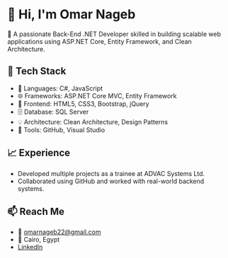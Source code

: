 # 👋 Hi, I'm Omar Nageb

🎯 A passionate Back-End .NET Developer skilled in building scalable web applications using ASP.NET Core, Entity Framework, and Clean Architecture.

## 🧰 Tech Stack
- 🧠 Languages: C#, JavaScript
- 🌐 Frameworks: ASP.NET Core MVC, Entity Framework
- 🎨 Frontend: HTML5, CSS3, Bootstrap, jQuery
- 🗄️ Database: SQL Server
- 💡 Architecture: Clean Architecture, Design Patterns
- 🔧 Tools:  GitHub, Visual Studio

## 📈 Experience
- Developed multiple projects as a trainee at ADVAC Systems Ltd.
- Collaborated using GitHub and worked with real-world backend systems.

## 📫 Reach Me
- 📧 omarnageb22@gmail.com
- 📍 Cairo, Egypt
- [LinkedIn](https://www.linkedin.com/in/omar-nageb-55aba0211/)
